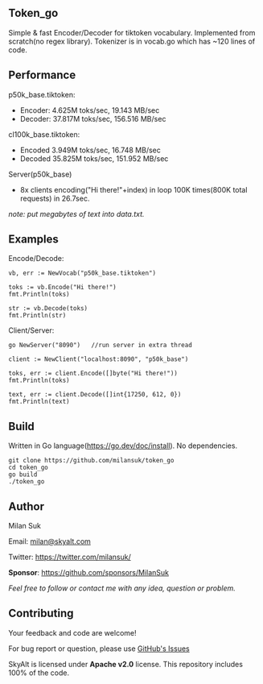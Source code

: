 ## Token_go
Simple & fast Encoder/Decoder for tiktoken vocabulary.
Implemented from scratch(no regex library). Tokenizer is in vocab.go which has ~120 lines of code.



## Performance
p50k_base.tiktoken:
- Encoder: 4.625M toks/sec, 19.143 MB/sec
- Decoder: 37.817M toks/sec, 156.516 MB/sec

cl100k_base.tiktoken:
- Encoded 3.949M toks/sec, 16.748 MB/sec
- Decoded 35.825M toks/sec, 151.952 MB/sec

Server(p50k_base)
- 8x clients encoding("Hi there!"+index) in loop 100K times(800K total requests) in 26.7sec.


*note: put megabytes of text into data.txt.*



## Examples
Encode/Decode:
<pre><code>vb, err := NewVocab("p50k_base.tiktoken")

toks := vb.Encode("Hi there!")
fmt.Println(toks)

str := vb.Decode(toks)
fmt.Println(str)
</code></pre>

Client/Server:
<pre><code>go NewServer("8090")   //run server in extra thread

client := NewClient("localhost:8090", "p50k_base")

toks, err := client.Encode([]byte("Hi there!"))
fmt.Println(toks)

text, err := client.Decode([]int{17250, 612, 0})
fmt.Println(text)
</code></pre>



## Build
Written in Go language(https://go.dev/doc/install). No dependencies.

<pre><code>git clone https://github.com/milansuk/token_go
cd token_go
go build
./token_go
</code></pre>



## Author
Milan Suk

Email: milan@skyalt.com

Twitter: https://twitter.com/milansuk/

**Sponsor**: https://github.com/sponsors/MilanSuk

*Feel free to follow or contact me with any idea, question or problem.*



## Contributing
Your feedback and code are welcome!

For bug report or question, please use [GitHub's Issues](https://github.com/skyaltlabs/skyalt/issues)

SkyAlt is licensed under **Apache v2.0** license. This repository includes 100% of the code.
